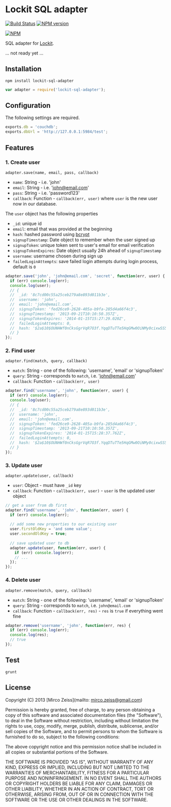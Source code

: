 # Lockit SQL adapter

[![Build Status](https://travis-ci.org/zeMirco/lockit-sql-adapter.png)](https://travis-ci.org/zeMirco/lockit-sql-adapter) [![NPM version](https://badge.fury.io/js/lockit-sql-adapter.png)](http://badge.fury.io/js/lockit-sql-adapter)

[![NPM](https://nodei.co/npm/lockit-sql-adapter.png)](https://nodei.co/npm/lockit-sql-adapter/)

SQL adapter for [Lockit](https://github.com/zeMirco/lockit).

... not ready yet ... 

## Installation

`npm install lockit-sql-adapter`

```js
var adapter = require('lockit-sql-adapter');
```

## Configuration

The following settings are required.

```js
exports.db = 'couchdb';
exports.dbUrl = 'http://127.0.0.1:5984/test';
```

## Features

### 1. Create user

`adapter.save(name, email, pass, callback)`

 - `name`: String - i.e. 'john'
 - `email`: String - i.e. 'john@email.com'
 - `pass`: String - i.e. 'password123'
 - `callback`: Function - `callback(err, user)` where `user` is the new user now in our database.

The `user` object has the following properties

 - `_id`: unique id
 - `email`: email that was provided at the beginning
 - `hash`: hashed password using [bcrypt](https://github.com/ncb000gt/node.bcrypt.js/)
 - `signupTimestamp`: Date object to remember when the user signed up
 - `signupToken`: unique token sent to user's email for email verification
 - `signupTokenExpires`: Date object usually 24h ahead of `signupTimestamp`
 - `username`: username chosen during sign up
 - `failedLoginAttempts`: save failed login attempts during login process, default is `0`

```js
adapter.save('john', 'john@email.com', 'secret', function(err, user) {
  if (err) console.log(err);
  console.log(user);
  // {
  //  _id: '8c7cd00c55a25ceb279a8e893d011b3e',
  //  username: 'john',
  //  email: 'john@email.com',
  //  signupToken: 'fed26ce9-2628-405a-b9fa-285d4a66f4c3',
  //  signupTimestamp: '2013-09-21T10:10:50.357Z',
  //  signupTokenExpires: '2014-01-15T15:27:29.020Z',
  //  failedLoginAttempts: 0,
  //  hash: '$2a$10$OUNHWf0nCksGgrVqR7O3f.YqqDTuTTe5HqGMw0OiNMy0cixwSS5Km'
  // }
});
```

### 2. Find user

`adapter.find(match, query, callback)`

 - `match`: String - one of the following: 'username', 'email' or 'signupToken'
 - `query`: String - corresponds to `match`, i.e. 'john@email.com'
 - `callback`:  Function - `callback(err, user)`
 
```js
adapter.find('username', 'john', function(err, user) {
  if (err) console.log(err);
  console.log(user);
  // {
  //  _id: '8c7cd00c55a25ceb279a8e893d011b3e',
  //  username: 'john',
  //  email: 'john@email.com',
  //  signupToken: 'fed26ce9-2628-405a-b9fa-285d4a66f4c3',
  //  signupTimestamp: '2013-09-21T10:10:50.357Z',
  //  signupTokenExpires: '2014-01-15T15:28:37.762Z',
  //  failedLoginAttempts: 0,
  //  hash: '$2a$10$OUNHWf0nCksGgrVqR7O3f.YqqDTuTTe5HqGMw0OiNMy0cixwSS5Km'
  // }
});
```

### 3. Update user

`adapter.update(user, callback)`

 - `user`: Object - must have `_id` key
 - `callback`: Function - `callback(err, user)` - `user` is the updated user object
 
```js
// get a user from db first
adapter.find('username', 'john', function(err, user) {
  if (err) console.log(err);
  
  // add some new properties to our existing user
  user.firstOldKey = 'and some value';
  user.secondOldKey = true;
  
  // save updated user to db
  adapter.update(user, function(err, user) {
    if (err) console.log(err);
    // ...
  });
});
```

### 4. Delete user

`adapter.remove(match, query, callback)`

 - `match`: String - one of the following: 'username', 'email' or 'signupToken'
 - `query`: String - corresponds to `match`, i.e. `john@email.com`
 - `callback`: Function - `callback(err, res)` - `res` is `true` if everything went fine
 
```js
adapter.remove('username', 'john', function(err, res) {
  if (err) console.log(err);
  console.log(res);
  // true
});
```

## Test

`grunt`

## License

Copyright (C) 2013 [Mirco Zeiss](mailto: mirco.zeiss@gmail.com)

Permission is hereby granted, free of charge, to any person obtaining a copy of this software and associated documentation files (the "Software"), to deal in the Software without restriction, including without limitation the rights to use, copy, modify, merge, publish, distribute, sublicense, and/or sell copies of the Software, and to permit persons to whom the Software is furnished to do so, subject to the following conditions:

The above copyright notice and this permission notice shall be included in all copies or substantial portions of the Software.

THE SOFTWARE IS PROVIDED "AS IS", WITHOUT WARRANTY OF ANY KIND, EXPRESS OR IMPLIED, INCLUDING BUT NOT LIMITED TO THE WARRANTIES OF MERCHANTABILITY, FITNESS FOR A PARTICULAR PURPOSE AND NONINFRINGEMENT. IN NO EVENT SHALL THE AUTHORS OR COPYRIGHT HOLDERS BE LIABLE FOR ANY CLAIM, DAMAGES OR OTHER LIABILITY, WHETHER IN AN ACTION OF CONTRACT, TORT OR OTHERWISE, ARISING FROM, OUT OF OR IN CONNECTION WITH THE SOFTWARE OR THE USE OR OTHER DEALINGS IN THE SOFTWARE.